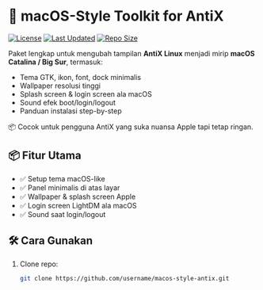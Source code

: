# 🍎 macOS-Style Toolkit for AntiX

[![License](https://img.shields.io/github/license/nusantaraja/macos-style-antiX)](LICENSE.txt) 
[![Last Updated](https://img.shields.io/github/last-commit/nusantaraja/macos-style-antiX)](https://github.com/nusantaraja/macos-style-antiX/commits/main) 
[![Repo Size](https://img.shields.io/github/repo-size/nusantaraja/macos-style-antiX)]() 

Paket lengkap untuk mengubah tampilan **AntiX Linux** menjadi mirip **macOS Catalina / Big Sur**, termasuk:

- Tema GTK, ikon, font, dock minimalis
- Wallpaper resolusi tinggi
- Splash screen & login screen ala macOS
- Sound efek boot/login/logout
- Panduan instalasi step-by-step

📦 Cocok untuk pengguna AntiX yang suka nuansa Apple tapi tetap ringan.

## 📦 Fitur Utama 

- ✅ Setup tema macOS-like
- ✅ Panel minimalis di atas layar
- ✅ Wallpaper & splash screen Apple
- ✅ Login screen LightDM ala macOS
- ✅ Sound saat login/logout

## 🛠️ Cara Gunakan

1. Clone repo:
   ```bash
   git clone https://github.com/username/macos-style-antix.git 